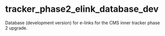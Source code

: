 # tracker_phase2_elink_database_dev
Database (development version) for e-links for the CMS inner tracker phase 2 upgrade.
